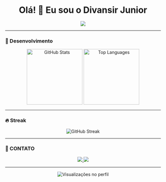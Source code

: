 <h1 align="center">Olá! 👋 Eu sou o Divansir Junior</h1>

<p align="center">
  <img src="https://readme-typing-svg.demolab.com?font=Fira+Code&size=22&pause=1000&color=F75C7E&center=true&vCenter=true&width=435&lines=Bem-vindo+ao+meu+perfil!;+Java+%7C+Spring+Boot+%7C+API+REST" />
</p>

---

### 🚀 Desenvolvimento

<p align="center">
  <img src="https://github-readme-stats.vercel.app/api?username=Divansir-Junior&show_icons=true&theme=dracula&hide_border=true&bg_color=181424&cache_seconds=60" alt="GitHub Stats" height="180"/>
  <img src="https://github-readme-stats.vercel.app/api/top-langs/?username=Divansir-Junior&layout=compact&theme=dracula&hide_border=true&bg_color=181424&cache_seconds=1" alt="Top Languages" height="180"/>
</p>

---

### 🔥 Streak 

<p align="center">
  <img src="https://streak-stats.demolab.com?user=Divansir-Junior&theme=dracula&hide_border=true&background=181424" alt="GitHub Streak" />
</p>

---

### 🤝 CONTATO

<div align="center">
  <a href="https://mail.google.com/mail/?view=cm&fs=1&to=scrobutj@gmail.com" target="_blank">
    <img src="https://img.shields.io/badge/Gmail-EA4335?style=for-the-badge&logo=Gmail&logoColor=white" />
  </a>

  <a href="https://www.linkedin.com/in/divonsir-scrobut" target="_blank">
    <img src="https://img.shields.io/badge/LinkedIn-0A66C2?style=for-the-badge&logo=linkedin&logoColor=white" />
  </a>
</div>

---

<p align="center">
  <img src="https://komarev.com/ghpvc/?username=Divansir-Junior&color=blueviolet" alt="Visualizações no perfil" />
</p>
